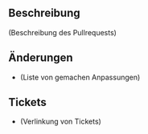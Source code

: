 ## Beschreibung

(Beschreibung des Pullrequests)

## Änderungen

- (Liste von gemachen Anpassungen)

## Tickets

- (Verlinkung von Tickets)
